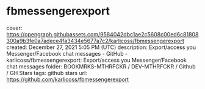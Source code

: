 # fbmessengerexport

cover: https://opengraph.githubassets.com/9584042dbc1ae2c5608c00ed6c81808300a9b3fe0a7adece4fa3434e5677a7c2/karlicoss/fbmessengerexport
created: December 27, 2021 5:05 PM (UTC)
description: Export/access you Messenger/Facebook chat messages - GitHub - karlicoss/fbmessengerexport: Export/access you Messenger/Facebook chat messages
folder: BOOKMRKS-MTHRFCKR / DEV-MTHRFCKR / Github / GH Stars
tags: github stars
url: https://github.com/karlicoss/fbmessengerexport